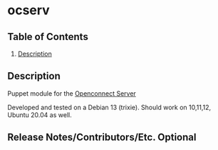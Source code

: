 # ocserv

## Table of Contents

1. [Description](#description)

## Description

Puppet module for the [Openconnect Server][1]

Developed and tested on a Debian 13 (trixie). Should work on 10,11,12, Ubuntu 20.04 as well.

## Release Notes/Contributors/Etc. **Optional**

[1]: https://gitlab.com/openconnect/ocserv/
